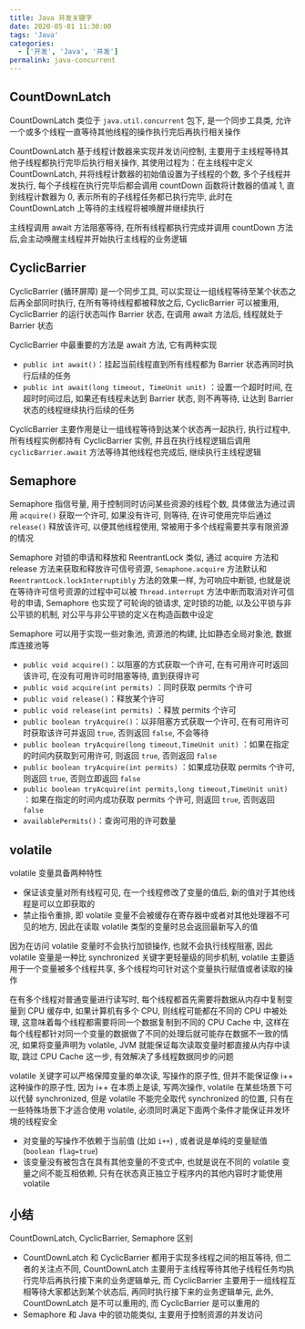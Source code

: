```yaml
---
title: Java 并发关键字
date: 2020-05-01 11:30:00
tags: 'Java'
categories:
  - ['开发', 'Java', '并发']
permalink: java-concurrent
---
```


## CountDownLatch

CountDownLatch 类位于 `java.util.concurrent` 包下, 是一个同步工具类, 允许一个或多个线程一直等待其他线程的操作执行完后再执行相关操作

CountDownLatch 基于线程计数器来实现并发访问控制, 主要用于主线程等待其他子线程都执行完毕后执行相关操作, 其使用过程为：在主线程中定义 CountDownLatch, 并将线程计数器的初始值设置为子线程的个数, 多个子线程并发执行, 每个子线程在执行完毕后都会调用 countDown 函数将计数器的值减 1, 直到线程计数器为 0, 表示所有的子线程任务都已执行完毕, 此时在 CountDownLatch 上等待的主线程将被唤醒并继续执行

主线程调用 await 方法阻塞等待, 在所有线程都执行完成并调用 countDown 方法后,会主动唤醒主线程并开始执行主线程的业务逻辑

## CyclicBarrier

CyclicBarrier (循环屏障) 是一个同步工具, 可以实现让一组线程等待至某个状态之后再全部同时执行, 在所有等待线程都被释放之后, CyclicBarrier 可以被重用, CyclicBarrier 的运行状态叫作 Barrier 状态, 在调用 await 方法后, 线程就处于 Barrier 状态

CyclicBarrier 中最重要的方法是 await 方法, 它有两种实现

- `public int await()`：挂起当前线程直到所有线程都为 Barrier 状态再同时执行后续的任务
- `public int await(long timeout, TimeUnit unit)` ：设置一个超时时间, 在超时时间过后, 如果还有线程未达到 Barrier 状态, 则不再等待, 让达到 Barrier 状态的线程继续执行后续的任务

CyclicBarrier 主要作用是让一组线程等待到达某个状态再一起执行, 执行过程中, 所有线程实例都持有 CyclicBarrier 实例, 并且在执行线程逻辑后调用 `cyclicBarrier.await` 方法等待其他线程也完成后, 继续执行主线程逻辑

## Semaphore

Semaphore 指信号量, 用于控制同时访问某些资源的线程个数, 具体做法为通过调用 `acquire()` 获取一个许可, 如果没有许可, 则等待, 在许可使用完毕后通过 `release()` 释放该许可, 以便其他线程使用, 常被用于多个线程需要共享有限资源的情况

Semaphore 对锁的申请和释放和 ReentrantLock 类似, 通过 acquire 方法和 release 方法来获取和释放许可信号资源, `Semaphone.acquire` 方法默认和 `ReentrantLock.lockInterruptibly` 方法的效果一样, 为可响应中断锁, 也就是说在等待许可信号资源的过程中可以被 `Thread.interrupt` 方法中断而取消对许可信号的申请, Semaphore 也实现了可轮询的锁请求, 定时锁的功能, 以及公平锁与非公平锁的机制, 对公平与非公平锁的定义在构造函数中设定

Semaphore 可以用于实现一些对象池, 资源池的构建, 比如静态全局对象池, 数据库连接池等

- `public void acquire()`：以阻塞的方式获取一个许可, 在有可用许可时返回该许可, 在没有可用许可时阻塞等待, 直到获得许可
- `public void acquire(int permits)` ：同时获取 permits 个许可
- `public void release()`：释放某个许可
- `public void release(int permits)` ：释放 permits 个许可
- `public boolean tryAcquire()`：以非阻塞方式获取一个许可, 在有可用许可时获取该许可并返回 `true`, 否则返回 `false`, 不会等待
- `public boolean tryAcquire(long timeout,TimeUnit unit)` ：如果在指定的时间内获取到可用许可, 则返回 `true`, 否则返回 `false`
- `public boolean tryAcquire(int permits)` ：如果成功获取 permits 个许可, 则返回 `true`, 否则立即返回 `false`
- `public boolean tryAcquire(int permits,long timeout,TimeUnit unit)` ：如果在指定的时间内成功获取 permits 个许可, 则返回 `true`, 否则返回 `false`
- `availablePermits()`：查询可用的许可数量

## volatile

volatile 变量具备两种特性

- 保证该变量对所有线程可见, 在一个线程修改了变量的值后, 新的值对于其他线程是可以立即获取的
- 禁止指令重排, 即 volatile 变量不会被缓存在寄存器中或者对其他处理器不可见的地方, 因此在读取 volatile 类型的变量时总会返回最新写入的值

因为在访问 volatile 变量时不会执行加锁操作, 也就不会执行线程阻塞, 因此 volatile 变量是一种比 synchronized 关键字更轻量级的同步机制, volatile 主要适用于一个变量被多个线程共享, 多个线程均可针对这个变量执行赋值或者读取的操作

在有多个线程对普通变量进行读写时, 每个线程都首先需要将数据从内存中复制变量到 CPU 缓存中, 如果计算机有多个 CPU, 则线程可能都在不同的 CPU 中被处理, 这意味着每个线程都需要将同一个数据复制到不同的 CPU Cache 中, 这样在每个线程都针对同一个变量的数据做了不同的处理后就可能存在数据不一致的情况, 如果将变量声明为 volatile, JVM 就能保证每次读取变量时都直接从内存中读取, 跳过 CPU Cache 这一步, 有效解决了多线程数据同步的问题

volatile 关键字可以严格保障变量的单次读, 写操作的原子性, 但并不能保证像 i++ 这种操作的原子性, 因为 i++ 在本质上是读, 写两次操作, volatile 在某些场景下可以代替 synchronized, 但是 volatile 不能完全取代 synchronized 的位置, 只有在一些特殊场景下才适合使用 volatile, 必须同时满足下面两个条件才能保证并发环境的线程安全

- 对变量的写操作不依赖于当前值 (比如 `i++`) , 或者说是单纯的变量赋值 (`boolean flag=true`)
- 该变量没有被包含在具有其他变量的不变式中, 也就是说在不同的 volatile 变量之间不能互相依赖, 只有在状态真正独立于程序内的其他内容时才能使用 volatile

## 小结

CountDownLatch, CyclicBarrier, Semaphore 区别

- CountDownLatch 和 CyclicBarrier 都用于实现多线程之间的相互等待, 但二者的关注点不同, CountDownLatch 主要用于主线程等待其他子线程任务均执行完毕后再执行接下来的业务逻辑单元, 而 CyclicBarrier 主要用于一组线程互相等待大家都达到某个状态后, 再同时执行接下来的业务逻辑单元, 此外, CountDownLatch 是不可以重用的, 而 CyclicBarrier 是可以重用的
- Semaphore 和 Java 中的锁功能类似, 主要用于控制资源的并发访问
